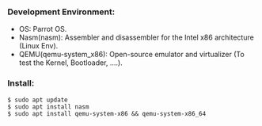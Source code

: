 ### Development Environment:
- OS: Parrot OS.
- Nasm(nasm): Assembler and disassembler for the Intel x86 architecture (Linux Env).
- QEMU(qemu-system_x86): Open-source emulator and virtualizer (To test the Kernel, Bootloader, ....).

### Install:

```shell
$ sudo apt update
$ sudo apt install nasm
$ sudo apt install qemu-system-x86 && qemu-system-x86_64
```